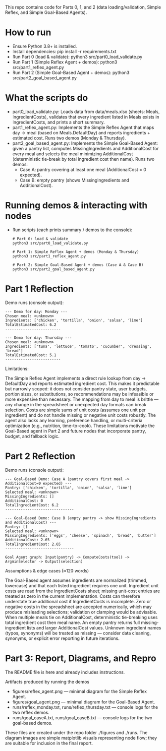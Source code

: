 This repo contains code for Parts 0, 1, and 2 (data loading/validation, Simple Reflex, and Simple Goal-Based Agents).

# How to run
- Ensure Python 3.8+ is installed.
- Install dependencies:
  pip install -r requirements.txt
- Run Part 0 (load & validate):
  python3 src/part0_load_validate.py
- Run Part 1 (Simple Reflex Agent + demos):
  python3 src/part1_reflex_agent.py
- Run Part 2 (Simple Goal-Based Agent + demos):
  python3 src/part2_goal_based_agent.py

# What the scripts do
- part0_load_validate.py: Loads data from data/meals.xlsx (sheets: Meals, IngredientCosts), validates that every ingredient listed in Meals exists in IngredientCosts, and prints a short summary.
- part1_reflex_agent.py: Implements the Simple Reflex Agent that maps day → meal (based on Meals.DefaultDay) and reports ingredients + estimated cost. Runs two demos (Monday & Thursday).
- part2_goal_based_agent.py: Implements the Simple Goal-Based Agent: given a pantry list, computes MissingIngredients and AdditionalCost for every meal and selects the meal minimizing AdditionalCost (deterministic tie-break by total ingredient cost then name). Runs two demos:
  - Case A: pantry covering at least one meal (AdditionalCost = 0 expected).
  - Case B: empty pantry (shows MissingIngredients and AdditionalCost).

# Running demos & interacting with nodes
- Run scripts (each prints summary / demos to the console):
  
  ```
  # Part 0: load & validate
  python3 src/part0_load_validate.py

  # Part 1: Simple Reflex Agent + demos (Monday & Thursday)
  python3 src/part1_reflex_agent.py

  # Part 2: Simple Goal-Based Agent + demos (Case A & Case B)
  python3 src/part2_goal_based_agent.py
  ```

# Part 1 Reflection

Demo runs (console output):

```
--- Demo for day: Monday ---
Chosen meal: <unknown>
Ingredients: ['chicken', 'tortilla', 'onion', 'salsa', 'lime']
TotalEstimatedCost: 6.2
-------------------------

--- Demo for day: Thursday ---
Chosen meal: <unknown>
Ingredients: ['tuna', 'lettuce', 'tomato', 'cucumber', 'dressing', 'bread']
TotalEstimatedCost: 5.1
-------------------------
```

Limitations:

The Simple Reflex Agent implements a direct rule lookup from day → DefaultDay and reports estimated ingredient cost. This makes it predictable but narrowly scoped: it does not consider pantry state, user budgets, portion sizes, or substitutions, so recommendations may be infeasible or more expensive than necessary. The mapping from day to meal is brittle — any change in the spreadsheet or unexpected day formats can break selection. Costs are simple sums of unit costs (assumes one unit per ingredient) and do not handle missing or negative unit costs robustly. The agent also lacks any learning, preference handling, or multi-criteria optimization (e.g., nutrition, time-to-cook). These limitations motivate the Goal-Based agent in Part 2 and future nodes that incorporate pantry, budget, and fallback logic.

# Part 2 Reflection

Demo runs (console output):

```
--- Goal-Based Demo: Case A (pantry covers first meal -> AdditionalCost=0 expected) ---
Pantry: ['chicken', 'tortilla', 'onion', 'salsa', 'lime']
Selected meal: <unknown>
MissingIngredients: []
AdditionalCost: 0
TotalIngredientCost: 6.2
-------------------------------

--- Goal-Based Demo: Case B (empty pantry -> show MissingIngredients and AdditionalCost) ---
Pantry: []
Selected meal: <unknown>
MissingIngredients: ['eggs', 'cheese', 'spinach', 'bread', 'butter']
AdditionalCost: 2.65
TotalIngredientCost: 2.65
-------------------------------

Goal Agent graph: Input(pantry) -> ComputeCosts(tool) -> ArgminSelector -> Output(selection)
```

Assumptions & edge cases (≈120 words)

The Goal-Based agent assumes ingredients are normalized (trimmed, lowercase) and that each listed ingredient requires one unit. Ingredient unit costs are read from the IngredientCosts sheet; missing unit-cost entries are treated as zero in the current implementation. Costs can therefore understate true additional cost if IngredientCosts is incomplete. Zero or negative costs in the spreadsheet are accepted numerically, which may produce misleading selections; validation or clamping would be advisable. When multiple meals tie on AdditionalCost, deterministic tie-breaking uses total ingredient cost then meal name. An empty pantry returns full missing-ingredient lists and larger AdditionalCost values. Unknown ingredient names (typos, synonyms) will be treated as missing — consider data cleaning, synonyms, or explicit error reporting in future iterations.

# Part 3: Report, Diagrams, and Repro

The README file is here and already includes instructions.

Artifacts produced by running the demos
- figures/reflex_agent.png — minimal diagram for the Simple Reflex Agent.
- figures/goal_agent.png — minimal diagram for the Goal-Based Agent.
- runs/reflex_monday.txt, runs/reflex_thursday.txt — console logs for the two reflex demos.
- runs/goal_caseA.txt, runs/goal_caseB.txt — console logs for the two goal-based demos.

These files are created under the repo folder ./figures and ./runs. The diagram images are simple matplotlib visuals representing node flow; they are suitable for inclusion in the final report.
